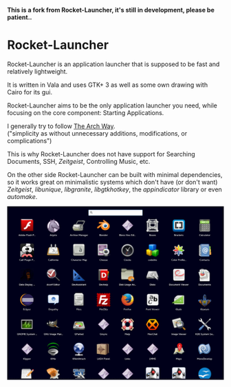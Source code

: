 **This is a fork from Rocket-Launcher, it's still in development, please be patient..**

Rocket-Launcher
===============

Rocket-Launcher is an application launcher that is supposed to be fast and
relatively lightweight.

It is written in Vala and uses GTK+ 3 as well as some own drawing with Cairo
for its gui.

Rocket-Launcher aims to be the only application launcher you need, while
focusing on the core component: Starting Applications.

I generally try to follow
[The Arch Way](https://wiki.archlinux.org/index.php/The_Arch_Way).  
("simplicity as without unnecessary additions, modifications, or
complications")

This is why Rocket-Launcher does not have support for Searching Documents,
SSH, *Zeitgeist*, Controlling Music, etc.

On the other side Rocket-Launcher can be built with minimal dependencies, so
it works great on minimalistic systems which don't have (or don't want)
*Zeitgeist*, *libunique*, *libgranite*, *libgtkhotkey*, the *appindicator*
library or even *automake*.



![Screenshot](screenshot.jpg "Screenshot")
